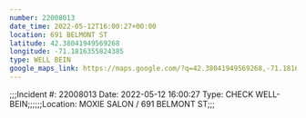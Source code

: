 ```yaml
---
number: 22008013
date_time: 2022-05-12T16:00:27+00:00
location: 691 BELMONT ST
latitude: 42.38041949569268
longitude: -71.1816355824385
type: WELL BEIN
google_maps_link: https://maps.google.com/?q=42.38041949569268,-71.1816355824385
---
```


;;;Incident #: 22008013   Date: 2022-05-12 16:00:27   Type: CHECK WELL-BEIN;;;;;;Location: MOXIE SALON / 691 BELMONT ST;;;
